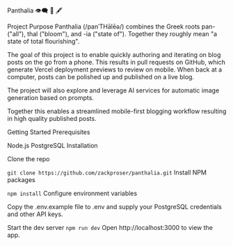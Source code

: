Panthalia 👁️‍🗨️ 🎨 🖋️

Project Purpose
Panthalia (/panˈTHālēə/) combines the Greek roots pan- ("all"), thal ("bloom"), and -ia ("state of"). Together they roughly mean "a state of total flourishing".

The goal of this project is to enable quickly authoring and iterating on blog posts on the go from a phone. This results in pull requests on GitHub, which generate Vercel deployment previews to review on mobile. When back at a computer, posts can be polished up and published on a live blog.

The project will also explore and leverage AI services for automatic image generation based on prompts.

Together this enables a streamlined mobile-first blogging workflow resulting in high quality published posts.

Getting Started
Prerequisites

Node.js
PostgreSQL
Installation

Clone the repo

`git clone https://github.com/zackproser/panthalia.git`
Install NPM packages

`npm install`
Configure environment variables

Copy the .env.example file to .env and supply your PostgreSQL credentials and other API keys.

Start the dev server
`npm run dev`
Open http://localhost:3000 to view the app.

